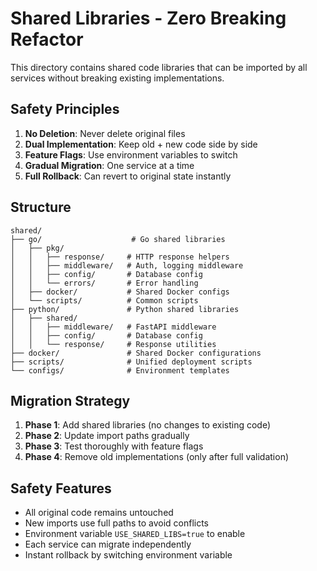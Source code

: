 # Shared Libraries - Zero Breaking Refactor

This directory contains shared code libraries that can be imported by all services without breaking existing implementations.

## Safety Principles

1. **No Deletion**: Never delete original files
2. **Dual Implementation**: Keep old + new code side by side
3. **Feature Flags**: Use environment variables to switch
4. **Gradual Migration**: One service at a time
5. **Full Rollback**: Can revert to original state instantly

## Structure

```
shared/
├── go/                    # Go shared libraries
│   ├── pkg/
│   │   ├── response/     # HTTP response helpers
│   │   ├── middleware/   # Auth, logging middleware
│   │   ├── config/       # Database config
│   │   └── errors/       # Error handling
│   ├── docker/           # Shared Docker configs
│   └── scripts/          # Common scripts
├── python/               # Python shared libraries
│   ├── shared/
│   │   ├── middleware/   # FastAPI middleware
│   │   ├── config/       # Database config
│   │   └── response/     # Response utilities
├── docker/               # Shared Docker configurations
├── scripts/              # Unified deployment scripts
└── configs/              # Environment templates
```

## Migration Strategy

1. **Phase 1**: Add shared libraries (no changes to existing code)
2. **Phase 2**: Update import paths gradually
3. **Phase 3**: Test thoroughly with feature flags
4. **Phase 4**: Remove old implementations (only after full validation)

## Safety Features

- All original code remains untouched
- New imports use full paths to avoid conflicts
- Environment variable `USE_SHARED_LIBS=true` to enable
- Each service can migrate independently
- Instant rollback by switching environment variable